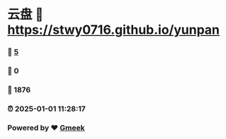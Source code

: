 # 云盘 :link: https://stwy0716.github.io/yunpan 
### :page_facing_up: [5](https://stwy0716.github.io/yunpan/tag.html) 
### :speech_balloon: 0 
### :hibiscus: 1876 
### :alarm_clock: 2025-01-01 11:28:17 
### Powered by :heart: [Gmeek](https://github.com/Meekdai/Gmeek)
